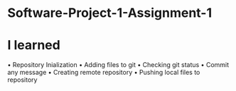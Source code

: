 # Software-Project-1-Assignment-1

# I learned

• Repository Inialization
• Adding files to git
• Checking git status
• Commit any message
• Creating remote repository
• Pushing local files to repository
